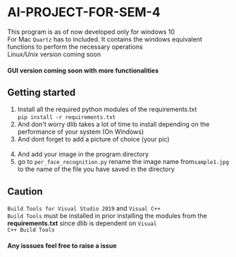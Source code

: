 # AI-PROJECT-FOR-SEM-4
This program is as of now developed only for windows 10 <br>
For Mac <code>Quartz</code> has to included. It contains the windows equivalent functions to perform the necessary operations <br>
Linux/Unix version coming soon <br>
#### GUI version coming soon with more functionalities

## Getting started 
<ol>
  <li>Install all the required python modules of the requirements.txt <br>
    <code>pip install -r requirements.txt</code> </li>
  <li>And don't worry dlib takes a lot of time to install depending on the performance of your system (On Windows)</li>

  <li>And dont forget to add a picture of choice (your pic) </li><br>
  
  <li>And add your image in the program directory</li>
  <li>go to <code>per_face_recognition.py</code> rename the image name from<code>sample1.jpg</code> to the name of the file you have saved in the directory
</ol>

## Caution
<code>Build Tools for Visual Studio 2019</code> and <code>Visual C++ Build Tools</code> must be installed in prior installing the modules from the <b>requirements.txt</b> since dlib is dependent on <code>Visual C++ Build Tools</code>

#### Any isssues feel free to raise a issue
